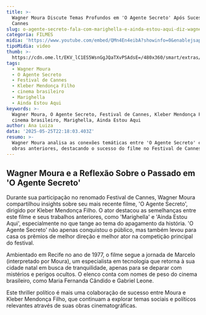 ```yaml
---
title: >-
  Wagner Moura Discute Temas Profundos em 'O Agente Secreto' Após Sucesso em
  Cannes
slug: o-agente-secreto-fala-com-marighella-e-ainda-estou-aqui-diz-wagner-moura
categoria: FILMES
midia: 'https://www.youtube.com/embed/QMn4En4eibA?showinfo=0&enablejsapi=1'
tipoMidia: video
thumb: >-
  https://cdn.ome.lt/EKV_lC1ES5WsnGgJQaTXvPSAdsE=/480x360/smart/extras/conteudos/oagentesecretovariante.jpg
tags:
  - Wagner Moura
  - O Agente Secreto
  - Festival de Cannes
  - Kleber Mendonça Filho
  - cinema brasileiro
  - Marighella
  - Ainda Estou Aqui
keywords: >-
  Wagner Moura, O Agente Secreto, Festival de Cannes, Kleber Mendonça Filho,
  cinema brasileiro, Marighella, Ainda Estou Aqui
author: Ana Luiza
data: '2025-05-25T22:18:03.403Z'
resumo: >-
  Wagner Moura analisa as conexões temáticas entre 'O Agente Secreto' e suas
  obras anteriores, destacando o sucesso do filme no Festival de Cannes.
---
```


## Wagner Moura e a Reflexão Sobre o Passado em 'O Agente Secreto'

Durante sua participação no renomado Festival de Cannes, Wagner Moura compartilhou insights sobre seu mais recente filme, 'O Agente Secreto', dirigido por Kleber Mendonça Filho. O ator destacou as semelhanças entre este filme e seus trabalhos anteriores, como 'Marighella' e 'Ainda Estou Aqui', especialmente no que tange ao tema do apagamento da história. 'O Agente Secreto' não apenas conquistou o público, mas também levou para casa os prêmios de melhor direção e melhor ator na competição principal do festival.

Ambientado em Recife no ano de 1977, o filme segue a jornada de Marcelo (interpretado por Moura), um especialista em tecnologia que retorna à sua cidade natal em busca de tranquilidade, apenas para se deparar com mistérios e perigos ocultos. O elenco conta com nomes de peso do cinema brasileiro, como Maria Fernanda Cândido e Gabriel Leone.

Este thriller político é mais uma colaboração de sucesso entre Moura e Kleber Mendonça Filho, que continuam a explorar temas sociais e políticos relevantes através de suas obras cinematográficas.
